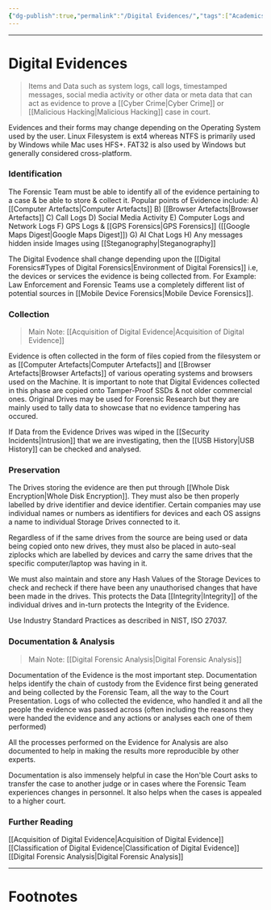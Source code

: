 ```yaml
---
{"dg-publish":true,"permalink":"/Digital Evidences/","tags":["Academics","CyberSec"]}
---
```



---
# Digital Evidences
> Items and Data such as system logs, call logs, timestamped messages, social media activity or other data or meta data that can act as evidence to prove a [[Cyber Crime\|Cyber Crime]] or [[Malicious Hacking\|Malicious Hacking]] case in court.

Evidences and their forms may change depending on the Operating System used by the user. Linux Filesystem is ext4 whereas NTFS is primarily used by Windows while Mac uses HFS+. FAT32 is also used by Windows but generally considered cross-platform.

### Identification
The Forensic Team must be able to identify all of the evidence pertaining to a case & be able to store & collect it. Popular points of Evidence include: 
A) [[Computer Artefacts\|Computer Artefacts]]
B) [[Browser Artefacts\|Browser Artefacts]]
C) Call Logs
D) Social Media Activity
E) Computer Logs and Network Logs
F) GPS Logs & [[GPS Forensics\|GPS Forensics]] ([[Google Maps Digest\|Google Maps Digest]]) 
G) AI Chat Logs
H) Any messages hidden inside Images using [[Steganography\|Steganography]]

The Digital Evodence shall change depending upon the [[Digital Forensics#Types of Digital Forensics\|Environment of Digital Forensics]] i.e, the devices or services the evidence is being collected from. 
For Example: Law Enforcement and Forensic Teams use a completely different list of potential sources in [[Mobile Device Forensics\|Mobile Device Forensics]].

### Collection
> Main Note: [[Acquisition of Digital Evidence\|Acquisition of Digital Evidence]]

Evidence is often collected in the form of files copied from the filesystem or as [[Computer Artefacts\|Computer Artefacts]] and [[Browser Artefacts\|Browser Artefacts]] of various operating systems and browsers used on the Machine. 
It is important to note that Digital Evidences collected in this phase are copied onto Tamper-Proof SSDs & not older commercial ones. Original Drives may be used for Forensic Research but they are mainly used to tally data to showcase that no evidence tampering has occured. 

If Data from the Evidence Drives was wiped in the [[Security Incidents\|Intrusion]] that we are investigating, then the [[USB History\|USB History]] can be checked and analysed.

### Preservation
The Drives storing the evidence are then put through [[Whole Disk Encryption\|Whole Disk Encryption]].
They must also be then properly labelled by drive identifier and device identifier. Certain companies may use individual names or numbers as identifiers for devices and each OS assigns a name to individual Storage Drives connected to it.

Regardless of if the same drives from the source are being used or data being copied onto new drives, they must also be placed in auto-seal ziplocks which are labelled by devices and carry the same drives that the specific computer/laptop was having in it.

We must also maintain and store any Hash Values of the Storage Devices to check and recheck if there have been any unauthorised changes that have been made in the drives. This protects the Data [[Integrity\|Integrity]] of the individual drives and in-turn protects the Integrity of the Evidence. 

Use Industry Standard Practices as described in NIST, ISO 27037.

### Documentation & Analysis
> Main Note: [[Digital Forensic Analysis\|Digital Forensic Analysis]]

Documentation of the Evidence is the most important step. Documentation helps identify the chain of custody from the Evidence first being generated and being collected by the Forensic Team, all the way to the Court Presentation. Logs of who collected the evidence, who handled it and all the people the evidence was passed across (often including the reasons they were handed the evidence and any actions or analyses each one of them performed)

All the processes performed on the Evidence for Analysis are also documented to help in making the results more reproducible by other experts.

Documentation is also immensely helpful in case the Hon'ble Court asks to transfer the case to another judge or in cases where the Forensic Team experiences changes in personnel. It also helps when the cases is appealed to a higher court.

### Further Reading
[[Acquisition of Digital Evidence\|Acquisition of Digital Evidence]] 
[[Classification of Digital Evidence\|Classification of Digital Evidence]]
[[Digital Forensic Analysis\|Digital Forensic Analysis]]

---
# Footnotes